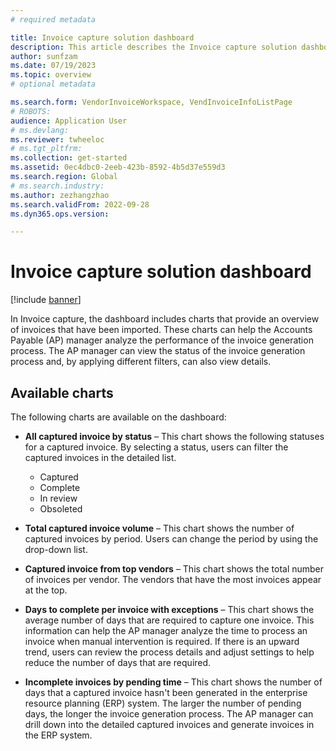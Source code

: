 ```yaml
---
# required metadata

title: Invoice capture solution dashboard
description: This article describes the Invoice capture solution dashboard.
author: sunfzam
ms.date: 07/19/2023
ms.topic: overview
# optional metadata

ms.search.form: VendorInvoiceWorkspace, VendInvoiceInfoListPage
# ROBOTS: 
audience: Application User
# ms.devlang: 
ms.reviewer: twheeloc
# ms.tgt_pltfrm: 
ms.collection: get-started
ms.assetid: 0ec4dbc0-2eeb-423b-8592-4b5d37e559d3
ms.search.region: Global
# ms.search.industry: 
ms.author: zezhangzhao
ms.search.validFrom: 2022-09-28
ms.dyn365.ops.version: 

---
```


# Invoice capture solution dashboard

[!include [banner](../includes/banner.md)]

In Invoice capture, the dashboard includes charts that provide an overview of invoices that have been imported. These charts can help the Accounts Payable (AP) manager analyze the performance of the invoice generation process. The AP manager can view the status of the invoice generation process and, by applying different filters, can also view details.

## Available charts

The following charts are available on the dashboard:

- **All captured invoice by status** – This chart shows the following statuses for a captured invoice. By selecting a status, users can filter the captured invoices in the detailed list.

    - Captured
    - Complete
    - In review
    - Obsoleted

- **Total captured invoice volume** – This chart shows the number of captured invoices by period. Users can change the period by using the drop-down list.
- **Captured invoice from top vendors** – This chart shows the total number of invoices per vendor. The vendors that have the most invoices appear at the top.
- **Days to complete per invoice with exceptions** – This chart shows the average number of days that are required to capture one invoice. This information can help the AP manager analyze the time to process an invoice when manual intervention is required. If there is an upward trend, users can review the process details and adjust settings to help reduce the number of days that are required.
- **Incomplete invoices by pending time** – This chart shows the number of days that a captured invoice hasn't been generated in the enterprise resource planning (ERP) system. The larger the number of pending days, the longer the invoice generation process. The AP manager can drill down into the detailed captured invoices and generate invoices in the ERP system.

